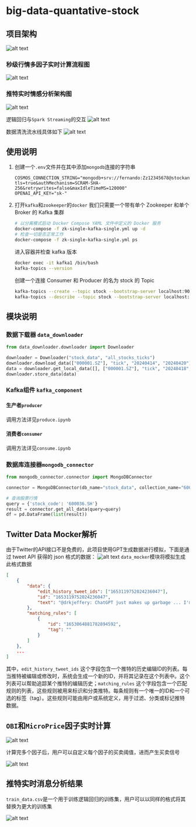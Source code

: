 # big-data-quantative-stock
## 项目架构
![alt text](imgs/stock_platform_components.png)

### 秒级行情多因子实时计算流程图
![alt text](imgs/stock_analysis_process.png)

### 推特实时情感分析架构图
![alt text](imgs/tick_architecture.png)

逻辑回归与`Spark Streaming`的交互
![alt text](imgs/lr_pipeline.png)

数据清洗流水线具体如下
![alt text](imgs/ml_pipeline.png)

## 使用说明
1. 创建一个`.env`文件并在其中添加`mongodb`连接的字符串
    ```
    COSMOS_CONNECTION_STRING="mongodb+srv://fernando:Zz12345678@stockanalysis.mongocluster.cosmos.azure.com/?tls=true&authMechanism=SCRAM-SHA-256&retrywrites=false&maxIdleTimeMS=120000"
    OPENAI_API_KEY="sk-"
    ```
2. 打开`kafka`和`zookeeper`的`docker`
我们只需要一个带有单个 Zookeeper 和单个 Broker 的 Kafka 集群
    ```bash
    # 以分离模式启动 Docker Compose YAML 文件中定义的 Docker 服务
    docker-compose -f zk-single-kafka-single.yml up -d
    # 检查一切是否正常工作
    docker-compose -f zk-single-kafka-single.yml ps
    ```

    进入容器并检查 kafka 版本
    ```bash
    docker exec -it kafka1 /bin/bash
    kafka-topics --version
    ```

    创建一个连接 Consumer 和 Producer 的名为 stock 的 Topic
    ```bash
    kafka-topics --create --topic stock --bootstrap-server localhost:9092
    kafka-topics --describe --topic stock --bootstrap-server localhost:9092
    ```

## 模块说明
### 数据下载器 `data_downloader`
```python
from data_downloader.downloader import Downloader

downloader = Downloader("stock_data", "all_stocks_ticks")
downloader.download_data(["000001.SZ"], "tick", "20240414", "20240420")
data = downloader.get_local_data([], ["000001.SZ"], "tick", "20240418", "20240420", -1, "none", True, "")
downloader.store_data(data)
```

### Kafka组件 `kafka_component`
#### 生产者`producer`
调用方法详见`produce.ipynb`

#### 消费者`consumer`
调用方法详见`consume.ipynb`

### 数据库连接器`mongodb_connector`
```python
from mongodb_connector.connector import MongoDBConnector

connector = MongoDBConnector(db_name="stock_data", collection_name="600036.SH")

# 查询股票行情
query = {'stock_code': '600036.SH'}
result = connector.get_all_data(query=query)
df = pd.DataFrame(list(result))
```

## Twitter Data Mocker解析
由于Twitter的API接口不是免费的，此项目使用GPT生成数据进行模拟，下面是通过 tweet API 获得的 json 格式的数据：
![alt text](imgs/tweet_structure.png)
`data_mocker`模块将模拟生成此格式数据
```json
[
    {
        "data": {
            "edit_history_tweet_ids": ["1653119752024236047"],
            "id": "1653119752024236047",
            "text": "@drkjeffery: ChatGPT just makes up garbage ... I'm slightly struggling to find a use for it ot ..."
        },
        "matching_rules": [
            {
                "id": "1653064881782894592",
                "tag": ""
            }
        ]
    },
    ...
]
```
其中，`edit_history_tweet_ids` 这个字段包含一个推特的历史编辑ID的列表。每当推特被编辑或修改时，系统会生成一个新的ID，并将其记录在这个列表中。这个列表可以帮助追踪某个推特的编辑历史；`matching_rules` 这个字段包含一个匹配规则的列表，这些规则被用来标识和分类推特。每条规则有一个唯一的ID和一个可选的标签（tag）。这些规则可能由用户或系统定义，用于过滤、分类或标记推特数据。

## `OBI`和`MicroPrice`因子实时计算
![alt text](imgs/factors.png)

计算完多个因子后，用户可以自定义每个因子的买卖阈值，进而产生买卖信号

![alt text](imgs/visualization.png)

## 推特实时消息分析结果
`train_data.csv`是一个用于训练逻辑回归的训练集，用户可以以同样的格式将其替换为更大的训练集

![alt text](imgs/twitter_analysis.png)